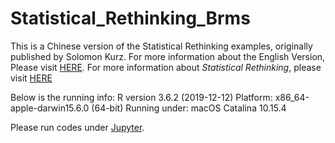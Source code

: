 # Statistical_Rethinking_Brms
This is a Chinese version of the Statistical Rethinking examples, originally published by Solomon Kurz.
For more information about the English Version, Please visit [HERE](https://bookdown.org/content/3890/).
For more information about *Statistical Rethinking*, please visit [HERE](https://xcelab.net/rm/statistical-rethinking/)

Below is the running info:
R version 3.6.2 (2019-12-12)
Platform: x86_64-apple-darwin15.6.0 (64-bit)
Running under: macOS Catalina 10.15.4

Please run codes under [Jupyter](https://jupyter.org/).

